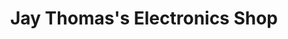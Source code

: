 ---
title: "Jay Thomas's Electronics Shop"
url: /kailahun/jay-thomass-electronics-shop/
shop: electronics
---